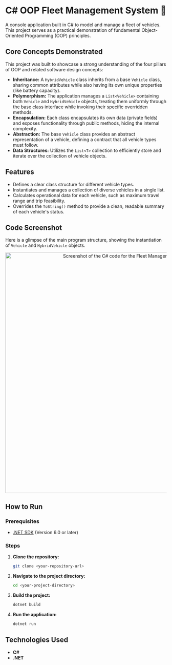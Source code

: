 # C# OOP Fleet Management System 🚗

A console application built in C# to model and manage a fleet of vehicles. This project serves as a practical demonstration of fundamental Object-Oriented Programming (OOP) principles.

## Core Concepts Demonstrated

This project was built to showcase a strong understanding of the four pillars of OOP and related software design concepts:

-   **Inheritance:** A `HybridVehicle` class inherits from a base `Vehicle` class, sharing common attributes while also having its own unique properties (like battery capacity).
-   **Polymorphism:** The application manages a `List<Vehicle>` containing both `Vehicle` and `HybridVehicle` objects, treating them uniformly through the base class interface while invoking their specific overridden methods.
-   **Encapsulation:** Each class encapsulates its own data (private fields) and exposes functionality through public methods, hiding the internal complexity.
-   **Abstraction:** The base `Vehicle` class provides an abstract representation of a vehicle, defining a contract that all vehicle types must follow.
-   **Data Structures:** Utilizes the `List<T>` collection to efficiently store and iterate over the collection of vehicle objects.

## Features

-   Defines a clear class structure for different vehicle types.
-   Instantiates and manages a collection of diverse vehicles in a single list.
-   Calculates operational data for each vehicle, such as maximum travel range and trip feasibility.
-   Overrides the `ToString()` method to provide a clean, readable summary of each vehicle's status.

## Code Screenshot

Here is a glimpse of the main program structure, showing the instantiation of `Vehicle` and `HybridVehicle` objects.

<p align="center">
  <img src="URL_TO_YOUR_SCREENSHOT.png" alt="Screenshot of the C# code for the Fleet Management System" width="750">
</p>

## How to Run

### Prerequisites

-   [.NET SDK](https://dotnet.microsoft.com/en-us/download) (Version 6.0 or later)

### Steps

1.  **Clone the repository:**
    ```bash
    git clone <your-repository-url>
    ```

2.  **Navigate to the project directory:**
    ```bash
    cd <your-project-directory>
    ```

3.  **Build the project:**
    ```bash
    dotnet build
    ```

4.  **Run the application:**
    ```bash
    dotnet run
    ```

## Technologies Used

-   **C#**
-   **.NET**
